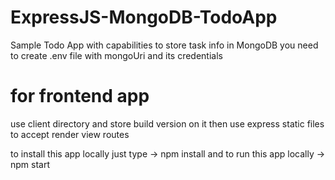# ExpressJS-MongoDB-TodoApp


Sample Todo App with capabilities to store task info in MongoDB
you need to create .env file with mongoUri and its credentials 

# for frontend app
use client directory and store build version on it then use express static files 
to accept render view routes

to install this app locally just type -> npm install 
and to run this app locally -> npm start
